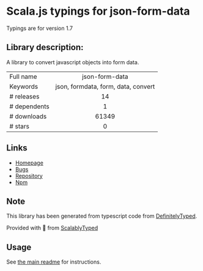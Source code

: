 
# Scala.js typings for json-form-data

Typings are for version 1.7

## Library description:
A library to convert javascript objects into form data.

|                    |                 |
| ------------------ | :-------------: |
| Full name          | json-form-data |
| Keywords           | json, formdata, form, data, convert |
| # releases         | 14 |
| # dependents       | 1 |
| # downloads        | 61349 |
| # stars            | 0 |

## Links
- [Homepage](https://github.com/hyperatom/json-form-data#readme)
- [Bugs](https://github.com/hyperatom/json-form-data/issues)
- [Repository](https://github.com/hyperatom/json-form-data)
- [Npm](https://www.npmjs.com/package/json-form-data)
    


## Note
This library has been generated from typescript code from [DefinitelyTyped](https://definitelytyped.org).

Provided with :purple_heart: from [ScalablyTyped](https://github.com/oyvindberg/ScalablyTyped)

## Usage
See [the main readme](../../readme.md) for instructions.


